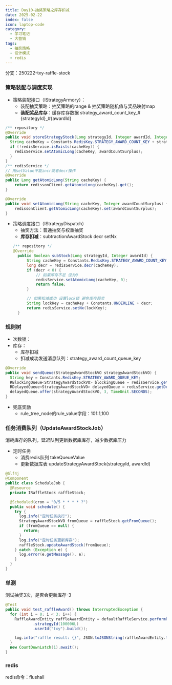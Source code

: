 ```yaml
---
title: Day10-抽奖策略之库存扣减
date: 2025-02-22
index: false
icon: laptop-code
category:
  - 学习笔记
  - 大营销
tags:
  - 抽奖策略
  - 设计模式
  - redis
---
```


分支：250222-txy-raffle-stock

### 策略装配与调度实现
- 策略装配接口（IStrategyArmory）： 
  - 装配抽奖策略：抽奖策略的range & 抽奖策略随机值与奖品映射map
  - **装配奖品库存**：缓存库存数据 strategy_award_count_key_#{strategyId}_#{awardId}
```java
/** repository */
@Override
public void storeStrategyStock(Long strategyId, Integer awardId, Integer awardCountSurplus) {
  String cacheKey = Constants.RedisKey.STRATEGY_AWARD_COUNT_KEY + strategyId + Constants.UNDERLINE + awardId;
  if (!redisService.isExists(cacheKey)) {
    redisService.setAtomicLong(cacheKey, awardCountSurplus);
  }
}
/** redisService */
// 用setValue不能incr或者decr操作
@Override
public Long getAtomicLong(String cacheKey) {
    return redissonClient.getAtomicLong(cacheKey).get();
}

@Override
public void setAtomicLong(String cacheKey, Integer awardCountSurplus) {
    redissonClient.getAtomicLong(cacheKey).set(awardCountSurplus);
}
```
- 策略调度接口（IStrategyDispatch）
  - 抽奖方法：普通抽奖与权重抽奖
  - **库存扣减**：subtractionAwardStock 
          decr
          setNx
  ```java
  /** repository */
  @Override
    public Boolean subStock(Long strategyId, Integer awardId) {
        String cacheKey = Constants.RedisKey.STRATEGY_AWARD_COUNT_KEY + strategyId + Constants.UNDERLINE + awardId;
        long decr = redisService.decr(cacheKey);
        if (decr < 0) {
            // 如果库存不足 设为0
            redisService.setAtomicLong(cacheKey, 0);
            return false;
        }

        // 如果扣减成功 设置lock锁 避免库存超卖
        String lockKey = cacheKey + Constants.UNDERLINE + decr;
        return redisService.setNx(lockKey);
    }
  ```

### 规则树
- 次数锁：
- 库存： 
  - 库存扣减 
  - 扣减成功发送消息队列：strategy_award_count_queue_key
```java
@Override
public void sendQueue(StrategyAwardStockVO strategyAwardStockVO) {
  String key = Constants.RedisKey.STRATEGY_AWARD_QUEUE_KEY;
  RBlockingQueue<StrategyAwardStockVO> blockingQueue = redisService.getBlockingQueue(key);
  RDelayedQueue<StrategyAwardStockVO> delayedQueue = redisService.getDelayedQueue(blockingQueue);
  delayedQueue.offer(strategyAwardStockVO, 3, TimeUnit.SECONDS);
}
```
- 兜底奖励
  - rule_tree_node的rule_value字段：101:1,100 

### 任务消费队列（UpdateAwardStockJob）
消耗库存的队列，延迟队列更新数据库库存，减少数据库压力
- 定时任务
  - 消费redis队列 takeQueueValue
  - 更新数据库表 updateStrategyAwardStock(strategyId, awardId)
```java
@Slf4j
@Component
public class ScheduleJob {
  @Resource
  private IRaffleStock raffleStock;

  @Scheduled(cron = "0/5 * * * * ?")
  public void schedule() {
    try {
      log.info("定时任务执行");
      StrategyAwardStockVO fromQueue = raffleStock.getFromQueue();
      if (fromQueue == null) {
        return;
      }
      log.info("定时任务更新库存");
      raffleStock.updateAwardStock(fromQueue);
    } catch (Exception e) {
      log.error(e.getMessage(), e);
    }
  }
}

```


### 单测
测试抽奖3次，是否会更新库存-3
```java
@Test
public void test_raffleAward() throws InterruptedException {
  for (int i = 0; i < 3; i++) {
    RaffleAwardEntity raffleAwardEntity = defaultRaffleService.performRaffle(RaffleFactorEntity.builder()
            .strategyId(100006L)
            .userId("txy").build());

    log.info("raffle result: {}", JSON.toJSONString(raffleAwardEntity.toString()));
  }
  new CountDownLatch(1).await();
}
```

### redis
redis命令：flushall

